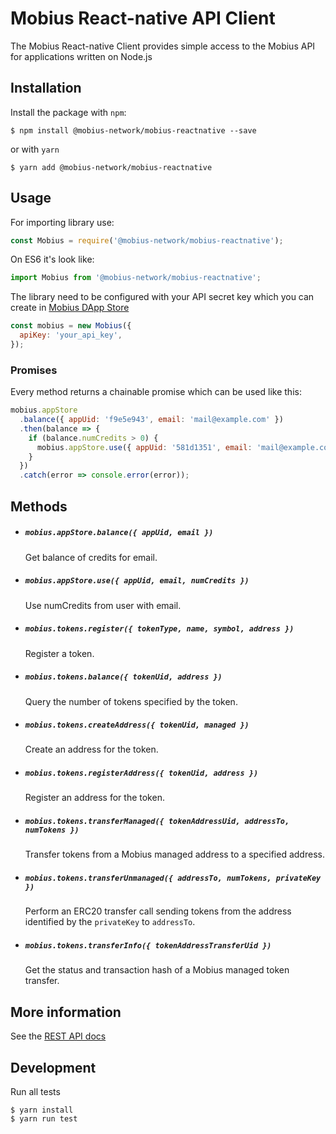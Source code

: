 # Mobius React-native API Client


The Mobius React-native Client provides simple access to the Mobius API for applications written on Node.js

## Installation

Install the package with `npm`:
```
$ npm install @mobius-network/mobius-reactnative --save
```
or with `yarn`
```
$ yarn add @mobius-network/mobius-reactnative
```

## Usage

For importing library use:
```js
const Mobius = require('@mobius-network/mobius-reactnative');
```
On ES6 it's look like:
```js
import Mobius from '@mobius-network/mobius-reactnative';
```

The library need to be configured with your API secret key which you can create in [Mobius DApp Store](https://mobius.network/store/developer)
```js
const mobius = new Mobius({
  apiKey: 'your_api_key',
});
```

### Promises

Every method returns a chainable promise which can be used like this:

```js
mobius.appStore
  .balance({ appUid: 'f9e5e943', email: 'mail@example.com' })
  .then(balance => {
    if (balance.numCredits > 0) {
      mobius.appStore.use({ appUid: '581d1351', email: 'mail@example.com', numCredits: 1 });
    }
  })
  .catch(error => console.error(error));
```

## Methods

- ##### `mobius.appStore.balance({ appUid, email })`
  Get balance of credits for email.

- ##### `mobius.appStore.use({ appUid, email, numCredits })`
  Use numCredits from user with email.

- ##### `mobius.tokens.register({ tokenType, name, symbol, address })`
  Register a token.

- ##### `mobius.tokens.balance({ tokenUid, address })`
  Query the number of tokens specified by the token.

- ##### `mobius.tokens.createAddress({ tokenUid, managed })`
  Create an address for the token.

- ##### `mobius.tokens.registerAddress({ tokenUid, address })`
  Register an address for the token.

- ##### `mobius.tokens.transferManaged({ tokenAddressUid, addressTo, numTokens })`
  Transfer tokens from a Mobius managed address to a specified address.

- ##### `mobius.tokens.transferUnmanaged({ addressTo, numTokens, privateKey })`
  Perform an ERC20 transfer call sending tokens from the address identified by the `privateKey` to `addressTo`.

- ##### `mobius.tokens.transferInfo({ tokenAddressTransferUid })`
  Get the status and transaction hash of a Mobius managed token transfer.


## More information

See the [REST API docs](https://mobius.network/docs/)

## Development

Run all tests

```
$ yarn install
$ yarn run test
```
